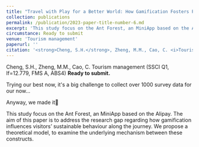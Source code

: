 ```yaml
---
title: "Travel with Play for a Better World: How Gamification Fosters Pro-Environmental Behaviour among Tourists."
collection: publications
permalink: /publication/2023-paper-title-number-6.md
excerpt: 'This study focus on the Ant Forest, an MiniApp based on the Alipay. The aim of this paper is to address the research gap regarding how gamification influences visitors’ sustainable behaviour along the journey. We propose a theoretical model, to examine the underlying mechanism between these constructs. '
circumstance: Ready to submit
venue: 'Tourism management'
paperurl: ''
citation: '<strong>Cheng, S.H.</strong>, Zheng, M.M., Cao, C. <i>Tourism management (SSCI Q1, If=12.779, FMS A, ABS4)</i>, Ready to submit.'
---
```

Cheng, S.H., Zheng, M.M., Cao, C.  Tourism management (SSCI Q1, If=12.779, FMS A, ABS4) **Ready to submit.**

Trying our best now, it's a big challenge to collect over 1000 survey data for our now...

Anyway, we made it🍾

This study focus on the Ant Forest, an MiniApp based on the Alipay. The aim of this paper is to address the research gap regarding how gamification influences visitors’ sustainable behaviour along the journey. We propose a theoretical model, to examine the underlying mechanism between these constructs.


